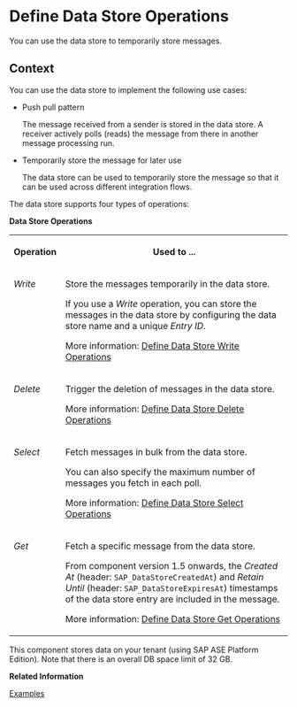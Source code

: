 <!-- loio79f63a4bf5a44b5996aa34c51e2f187f -->

# Define Data Store Operations

You can use the data store to temporarily store messages.



## Context

You can use the data store to implement the following use cases:

-   Push pull pattern

    The message received from a sender is stored in the data store. A receiver actively polls \(reads\) the message from there in another message processing run.

-   Temporarily store the message for later use

    The data store can be used to temporarily store the message so that it can be used across different integration flows.


The data store supports four types of operations:

**Data Store Operations**


<table>
<tr>
<th valign="top">

Operation

</th>
<th valign="top">

Used to ...

</th>
</tr>
<tr>
<td valign="top">

*Write* 

</td>
<td valign="top">

Store the messages temporarily in the data store.

If you use a *Write* operation, you can store the messages in the data store by configuring the data store name and a unique *Entry ID*.

More information: [Define Data Store Write Operations](define-data-store-write-operations-46260ee.md)

</td>
</tr>
<tr>
<td valign="top">

*Delete* 

</td>
<td valign="top">

Trigger the deletion of messages in the data store.

More information: [Define Data Store Delete Operations](define-data-store-delete-operations-5efa3ac.md)

</td>
</tr>
<tr>
<td valign="top">

*Select* 

</td>
<td valign="top">

Fetch messages in bulk from the data store.

You can also specify the maximum number of messages you fetch in each poll.

More information: [Define Data Store Select Operations](define-data-store-select-operations-8cfe004.md)

</td>
</tr>
<tr>
<td valign="top">

*Get* 

</td>
<td valign="top">

Fetch a specific message from the data store.

From component version 1.5 onwards, the *Created At* \(header: `SAP_DataStoreCreatedAt`\) and *Retain Until* \(header: `SAP_DataStoreExpiresAt`\) timestamps of the data store entry are included in the message.

More information: [Define Data Store Get Operations](define-data-store-get-operations-232ac46.md)

</td>
</tr>
</table>

This component stores data on your tenant \(using SAP ASE Platform Edition\). Note that there is an overall DB space limit of 32 GB.

**Related Information**  


[Examples](examples-c8ba267.md "")


